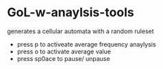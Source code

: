 # GoL-w-anaylsis-tools

generates a cellular automata with a random ruleset 
  - press p to activeate average frequency anaylysis
  - press o to activate average value 
  - press sp0ace to pause/ unpause  
